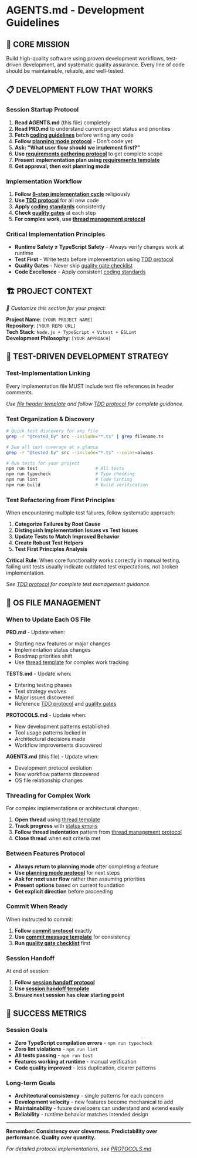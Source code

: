 # AGENTS.md - Development Guidelines

## 🎯 **CORE MISSION**

Build high-quality software using proven development workflows, test-driven development, and systematic quality assurance. Every line of code should be maintainable, reliable, and well-tested.

## 📋 **DEVELOPMENT FLOW THAT WORKS**

### **Session Startup Protocol**

1. **Read AGENTS.md** (this file) completely
2. **Read PRD.md** to understand current project status and priorities
3. **Fetch [coding guidelines](PROTOCOLS.md#coding-protocols)** before writing any code
4. **Follow [planning mode protocol](PROTOCOLS.md#planning-mode-protocol)** - Don't code yet
5. **Ask: "What user flow should we implement first?"**
6. **Use [requirements gathering protocol](PROTOCOLS.md#requirements-gathering-protocol)** to get complete scope
7. **Present implementation plan using [requirements template](PROTOCOLS.md#requirements-gathering-protocol)**
8. **Get approval, then exit planning mode**

### **Implementation Workflow**

1. **Follow [8-step implementation cycle](PROTOCOLS.md#8-step-implementation-cycle)** religiously
2. **Use [TDD protocol](PROTOCOLS.md#test-driven-development)** for all new code
3. **Apply [coding standards](PROTOCOLS.md#coding-protocols)** consistently
4. **Check [quality gates](PROTOCOLS.md#quality-gates)** at each step
5. **For complex work, use [thread management protocol](PROTOCOLS.md#thread-management-protocol)**

### **Critical Implementation Principles**

- **Runtime Safety ≠ TypeScript Safety** - Always verify changes work at runtime
- **Test First** - Write tests before implementation using [TDD protocol](PROTOCOLS.md#test-driven-development)
- **Quality Gates** - Never skip [quality gate checklist](PROTOCOLS.md#quality-gates)
- **Code Excellence** - Apply consistent [coding standards](PROTOCOLS.md#coding-protocols)

## 🏗️ **PROJECT CONTEXT**

_👋 Customize this section for your project:_

**Project Name**: `[YOUR PROJECT NAME]`\
**Repository**: `[YOUR REPO URL]`\
**Tech Stack**: `Node.js + TypeScript + Vitest + ESLint`\
**Development Philosophy**: `[YOUR APPROACH]`

## 🧪 **TEST-DRIVEN DEVELOPMENT STRATEGY**

### **Test-Implementation Linking**

Every implementation file MUST include test file references in header comments.

_Use [file header template](PROTOCOLS.md#file-header-templates) and follow [TDD protocol](PROTOCOLS.md#test-driven-development) for complete guidance._

### **Test Organization & Discovery**

```bash
# Quick test discovery for any file
grep -r "@tested_by" src --include="*.ts" | grep filename.ts

# See all test coverage at a glance  
grep -r "@tested_by" src --include="*.ts" --color=always

# Run tests for your project
npm run test                      # All tests
npm run typecheck                 # Type checking
npm run lint                      # Code linting
npm run build                     # Build verification
```

### **Test Refactoring from First Principles**

When encountering multiple test failures, follow systematic approach:

1. **Categorize Failures by Root Cause**
2. **Distinguish Implementation Issues vs Test Issues**
3. **Update Tests to Match Improved Behavior**
4. **Create Robust Test Helpers**
5. **Test First Principles Analysis**

**Critical Rule**: When core functionality works correctly in manual testing, failing unit tests usually indicate outdated test expectations, not broken implementation.

_See [TDD protocol](PROTOCOLS.md#test-driven-development) for complete test management guidance._

## 🔧 **OS FILE MANAGEMENT**

### **When to Update Each OS File**

**PRD.md** - Update when:

- Starting new features or major changes
- Implementation status changes
- Roadmap priorities shift
- Use [thread template](PROTOCOLS.md#thread-management-protocol) for complex work tracking

**TESTS.md** - Update when:

- Entering testing phases
- Test strategy evolves
- Major issues discovered
- Reference [TDD protocol](PROTOCOLS.md#test-driven-development) and [quality gates](PROTOCOLS.md#quality-gates)

**PROTOCOLS.md** - Update when:

- New development patterns established
- Tool usage patterns locked in
- Architectural decisions made
- Workflow improvements discovered

**AGENTS.md** (this file) - Update when:

- Development protocol evolution
- New workflow patterns discovered
- OS file relationship changes

### **Threading for Complex Work**

For complex implementations or architectural changes:

1. **Open thread** using [thread template](PROTOCOLS.md#thread-management-protocol)
2. **Track progress** with [status emojis](PROTOCOLS.md#thread-management-protocol)
3. **Follow thread indentation** pattern from [thread management protocol](PROTOCOLS.md#thread-management-protocol)
4. **Close thread** when exit criteria met

### **Between Features Protocol**

- **Always return to planning mode** after completing a feature
- **Use [planning mode protocol](PROTOCOLS.md#planning-mode-protocol)** for next steps
- **Ask for next user flow** rather than assuming priorities
- **Present options** based on current foundation
- **Get explicit direction** before proceeding

### **Commit When Ready**

When instructed to commit:

1. **Follow [commit protocol](PROTOCOLS.md#commit-protocol)** exactly
2. **Use [commit message template](PROTOCOLS.md#commit-protocol)** for consistency
3. **Run [quality gate checklist](PROTOCOLS.md#quality-gates)** first

### **Session Handoff**

At end of session:

1. **Follow [session handoff protocol](PROTOCOLS.md#session-handoff-protocol)**
2. **Use [session handoff template](PROTOCOLS.md#session-handoff-protocol)**
3. **Ensure next session has clear starting point**

## 🎯 **SUCCESS METRICS**

### **Session Goals**

- **Zero TypeScript compilation errors** - `npm run typecheck`
- **Zero lint violations** - `npm run lint`
- **All tests passing** - `npm run test`
- **Features working at runtime** - manual verification
- **Code quality improved** - less duplication, clearer patterns

### **Long-term Goals**

- **Architectural consistency** - single patterns for each concern
- **Development velocity** - new features become mechanical to add
- **Maintainability** - future developers can understand and extend easily
- **Reliability** - runtime behavior matches intended design

---

**Remember: Consistency over cleverness. Predictability over performance. Quality over quantity.**

_For detailed protocol implementations, see [PROTOCOLS.md](PROTOCOLS.md)_
